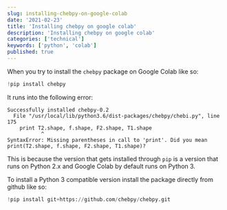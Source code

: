 ```yaml
---
slug: installing-chebpy-on-google-colab
date: '2021-02-23'
title: 'Installing chebpy on google colab'
description: 'Installing chebpy on google colab'
categories: ['technical']
keywords: ['python', 'colab']
published: true
---
```


When you try to install the `chebpy` package on Google Colab like so:

```python
!pip install chebpy
```

It runs into the following error:

```
Successfully installed chebpy-0.2
  File "/usr/local/lib/python3.6/dist-packages/chebpy/chebi.py", line 175
    print T2.shape, f.shape, F2.shape, T1.shape
           ^
SyntaxError: Missing parentheses in call to 'print'. Did you mean print(T2.shape, f.shape, F2.shape, T1.shape)?
```

This is because the version that gets installed through `pip` is a version that runs on Python 2.x and Google Colab by default runs on Python 3.

To install a Python 3 compatible version install the package directly from github like so:

```python
!pip install git+https://github.com/chebpy/chebpy.git
```